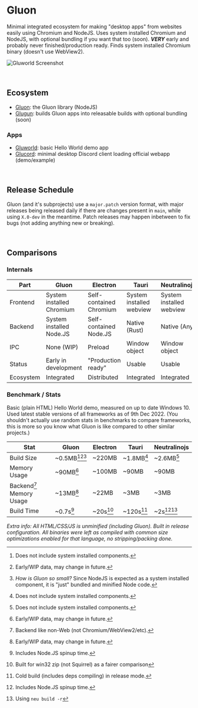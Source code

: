 # Gluon
Minimal integrated ecosystem for making "desktop apps" from websites easily using Chromium and NodeJS. Uses system installed Chromium and NodeJS, with optional bundling if you want that too (soon). ***VERY*** early and probably never finished/production ready. Finds system installed Chromium binary (doesn't use WebView2).

![Gluworld Screenshot](https://user-images.githubusercontent.com/19228318/206796827-5f19addb-a063-4603-b242-6e8f915e8932.png)

<br>

## Ecosystem
- [Gluon](gluon): the Gluon library (NodeJS)
- [Glugun](glugun): builds Gluon apps into releasable builds with optional bundling (soon)

### Apps
- [Gluworld](gluworld): basic Hello World demo app
- [Glucord](glucord): minimal desktop Discord client loading official webapp (demo/example)

<br>

## Release Schedule
Gluon (and it's subprojects) use a `major.patch` version format, with major releases being released daily if there are changes present in `main`, while using `X.0-dev` in the meantime. Patch releases may happen inbetween to fix bugs (not adding anything new or breaking).

<br>

## Comparisons
### Internals
| Part | Gluon | Electron | Tauri | Neutralinojs |
| ---- | ----- | -------- | ------------ | ----- |
| Frontend | System installed Chromium | Self-contained Chromium | System installed webview | System installed webview |
| Backend | System installed Node.JS | Self-contained Node.JS | Native (Rust) | Native (Any) |
| IPC | None (WIP) | Preload | Window object | Window object |
| Status | Early in development | "Production ready" | Usable | Usable |
| Ecosystem | Integrated | Distributed | Integrated | Integrated |


### Benchmark / Stats
Basic (plain HTML) Hello World demo, measured on up to date Windows 10. Used latest stable versions of all frameworks as of 9th Dec 2022. (You shouldn't actually use random stats in benchmarks to compare frameworks, this is more so you know what Gluon is like compared to other similar projects.)

| Stat | Gluon | Electron | Tauri | Neutralinojs |
| ---- | ----- | -------- | ------------ | ----- |
| Build Size | ~0.5MB[^system][^gluon][^1] | ~220MB | ~1.8MB[^system] | ~2.6MB[^system] |
| Memory Usage | ~90MB[^gluon] | ~100MB | ~90MB | ~90MB |
| Backend[^2] Memory Usage | ~13MB[^gluon] | ~22MB | ~3MB | ~3MB |
| Build Time | ~0.7s[^3] | ~20s[^4] | ~120s[^5] | ~2s[^3][^6] |

*Extra info: All HTML/CSS/JS is unminified (including Gluon). Built in release configuration. All binaries were left as compiled with common size optimizations enabled for that language, no stripping/packing done.*

[^system]: Does not include system installed components.
[^gluon]: Early/WIP data, may change in future.

[^1]: *How is Gluon so small?* Since NodeJS is expected as a system installed component, it is "just" bundled and minified Node code.
[^2]: Backend like non-Web (not Chromium/WebView2/etc).
[^3]: Includes Node.JS spinup time.
[^4]: Built for win32 zip (not Squirrel) as a fairer comparison
[^5]: Cold build (includes deps compiling) in release mode.
[^6]: Using `neu build -r`
